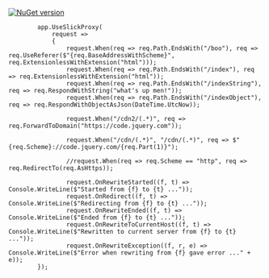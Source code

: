 [![NuGet version](https://badge.fury.io/nu/slickproxy.svg)](https://badge.fury.io/nu/slickproxy)


            app.UseSlickProxy(
                request =>
                {
                    request.When(req => req.Path.EndsWith("/boo"), req => req.UseReferer($"{req.BaseAddressWithScheme}", req.ExtensionlessWithExtension("html")));
                    request.When(req => req.Path.EndsWith("/index"), req => req.ExtensionlessWithExtension("html"));
                    request.When(req => req.Path.EndsWith("/indexString"), req => req.RespondWithString("what's up men!"));
                    request.When(req => req.Path.EndsWith("/indexObject"), req => req.RespondWithObjectAsJson(DateTime.UtcNow));

                    request.When("/cdn2/(.*)", req => req.ForwardToDomain("https://code.jquery.com"));

                    request.When("/cdn/(.*)", "/cdn/(.*)", req => $"{req.Scheme}://code.jquery.com/{req.Part(1)}");

                    //request.When(req => req.Scheme == "http", req => req.RedirectTo(req.AsHttps));

                    request.OnRewriteStarted((f, t) => Console.WriteLine($"Started from {f} to {t} ..."));
                    request.OnRedirect((f, t) => Console.WriteLine($"Redirecting from {f} to {t} ..."));
                    request.OnRewriteEnded((f, t) => Console.WriteLine($"Ended from {f} to {t} ..."));
                    request.OnRewriteToCurrentHost((f, t) => Console.WriteLine($"Rewritten to current server from {f} to {t} ..."));
                    request.OnRewriteException((f, r, e) => Console.WriteLine($"Error when rewriting from {f} gave error ..." + e));
            });
